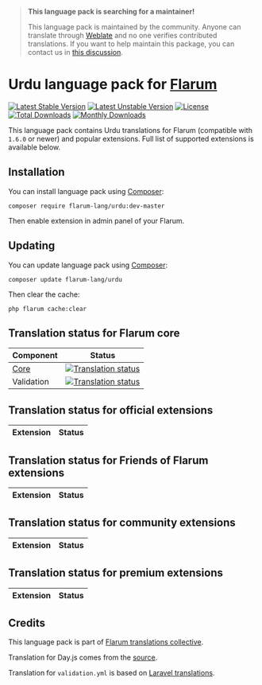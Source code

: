 > **This language pack is searching for a maintainer!**
>
> This language pack is maintained by the community. Anyone can translate through [Weblate](https://weblate.rob006.net/languages/ur/flarum/) and no one verifies contributed translations. If you want to help maintain this package, you can contact us in [this discussion](https://discuss.flarum.org/d/27519-the-flarum-language-project).


# Urdu language pack for [Flarum](https://flarum.org/)

[![Latest Stable Version](https://img.shields.io/packagist/v/flarum-lang/urdu?color=success&label=stable)](https://packagist.org/packages/flarum-lang/urdu) 
[![Latest Unstable Version](https://img.shields.io/packagist/v/flarum-lang/urdu?include_prereleases&label=unstable)](https://packagist.org/packages/flarum-lang/urdu) 
[![License](https://img.shields.io/packagist/l/flarum-lang/urdu)](https://packagist.org/packages/flarum-lang/urdu) 
[![Total Downloads](https://img.shields.io/packagist/dt/flarum-lang/urdu)](https://packagist.org/packages/flarum-lang/urdu/stats) 
[![Monthly Downloads](https://img.shields.io/packagist/dm/flarum-lang/urdu)](https://packagist.org/packages/flarum-lang/urdu/stats) 

This language pack contains Urdu translations for Flarum (compatible with `1.6.0` or newer) and popular extensions. Full list of supported extensions is available below.


## Installation

You can install language pack using [Composer](https://getcomposer.org/):

```console
composer require flarum-lang/urdu:dev-master
```

Then enable extension in admin panel of your Flarum.


## Updating

You can update language pack using [Composer](https://getcomposer.org/):

```console
composer update flarum-lang/urdu
```

Then clear the cache:

```console
php flarum cache:clear
```


## Translation status for Flarum core

| Component | Status |
| --- | --- |
| [Core](https://github.com/flarum/flarum-core) | [![Translation status](https://weblate.rob006.net/widgets/flarum/ur/core/svg-badge.svg)](https://weblate.rob006.net/projects/flarum/core/ur/) |
| Validation | [![Translation status](https://weblate.rob006.net/widgets/flarum/ur/validation/svg-badge.svg)](https://weblate.rob006.net/projects/flarum/validation/ur/) |


## Translation status for official extensions

<!-- flarum-extensions-list-start -->

| Extension | Status |
| --- | --- |

<!-- flarum-extensions-list-stop -->


## Translation status for Friends of Flarum extensions

<!-- fof-extensions-list-start -->

| Extension | Status |
| --- | --- |

<!-- fof-extensions-list-stop -->


## Translation status for community extensions

<!-- various-extensions-list-start -->

| Extension | Status |
| --- | --- |

<!-- various-extensions-list-stop -->


## Translation status for premium extensions

<!-- premium-extensions-list-start -->

| Extension | Status |
| --- | --- |

<!-- premium-extensions-list-stop -->


## Credits

This language pack is part of [Flarum translations collective](https://github.com/rob006-software/flarum-translations).

Translation for Day.js comes from the [source](https://github.com/iamkun/dayjs/blob/v1.10.4/src/locale/ur.js).

Translation for `validation.yml` is based on [Laravel translations](https://github.com/Laravel-Lang/lang/blob/8.1.3/src/ur/validation.php).
